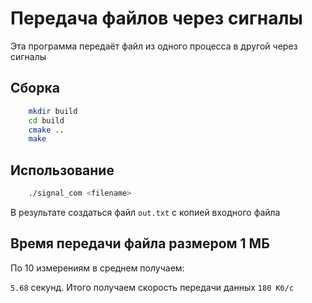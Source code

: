 # Передача файлов через сигналы

Эта программа передаёт файл из одного процесса в другой через сигналы

## Сборка

```bash
    mkdir build
    cd build
    cmake ..
    make
```

## Использование

```bash
    ./signal_com <filename>
```

В результате создаться файл `out.txt` с копией входного файла

## Время передачи файла размером 1 МБ

По 10 измерениям в среднем получаем:

`5.68` секунд. Итого получаем скорость передачи данных `180 Кб/c`